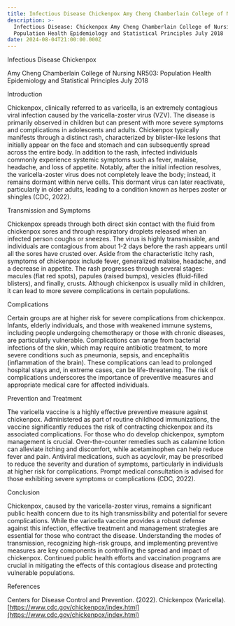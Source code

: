 ```yaml
---
title: Infectious Disease Chickenpox Amy Cheng Chamberlain College of Nursing NR503
description: >-
  Infectious Disease: Chickenpox Amy Cheng Chamberlain College of Nursing NR503:
  Population Health Epidemiology and Statistical Principles July 2018
date: 2024-08-04T21:00:00.000Z
---
```


Infectious Disease Chickenpox

Amy Cheng
Chamberlain College of Nursing
NR503: Population Health Epidemiology and Statistical Principles
July 2018

Introduction

Chickenpox, clinically referred to as varicella, is an extremely contagious viral infection caused by the varicella-zoster virus (VZV). The disease is primarily observed in children but can present with more severe symptoms and complications in adolescents and adults. Chickenpox typically manifests through a distinct rash, characterized by blister-like lesions that initially appear on the face and stomach and can subsequently spread across the entire body. In addition to the rash, infected individuals commonly experience systemic symptoms such as fever, malaise, headache, and loss of appetite. Notably, after the initial infection resolves, the varicella-zoster virus does not completely leave the body; instead, it remains dormant within nerve cells. This dormant virus can later reactivate, particularly in older adults, leading to a condition known as herpes zoster or shingles (CDC, 2022).

Transmission and Symptoms

Chickenpox spreads through both direct skin contact with the fluid from chickenpox sores and through respiratory droplets released when an infected person coughs or sneezes. The virus is highly transmissible, and individuals are contagious from about 1-2 days before the rash appears until all the sores have crusted over. Aside from the characteristic itchy rash, symptoms of chickenpox include fever, generalized malaise, headache, and a decrease in appetite. The rash progresses through several stages: macules (flat red spots), papules (raised bumps), vesicles (fluid-filled blisters), and finally, crusts. Although chickenpox is usually mild in children, it can lead to more severe complications in certain populations.

Complications

Certain groups are at higher risk for severe complications from chickenpox. Infants, elderly individuals, and those with weakened immune systems, including people undergoing chemotherapy or those with chronic diseases, are particularly vulnerable. Complications can range from bacterial infections of the skin, which may require antibiotic treatment, to more severe conditions such as pneumonia, sepsis, and encephalitis (inflammation of the brain). These complications can lead to prolonged hospital stays and, in extreme cases, can be life-threatening. The risk of complications underscores the importance of preventive measures and appropriate medical care for affected individuals.

Prevention and Treatment

The varicella vaccine is a highly effective preventive measure against chickenpox. Administered as part of routine childhood immunizations, the vaccine significantly reduces the risk of contracting chickenpox and its associated complications. For those who do develop chickenpox, symptom management is crucial. Over-the-counter remedies such as calamine lotion can alleviate itching and discomfort, while acetaminophen can help reduce fever and pain. Antiviral medications, such as acyclovir, may be prescribed to reduce the severity and duration of symptoms, particularly in individuals at higher risk for complications. Prompt medical consultation is advised for those exhibiting severe symptoms or complications (CDC, 2022).

Conclusion

Chickenpox, caused by the varicella-zoster virus, remains a significant public health concern due to its high transmissibility and potential for severe complications. While the varicella vaccine provides a robust defense against this infection, effective treatment and management strategies are essential for those who contract the disease. Understanding the modes of transmission, recognizing high-risk groups, and implementing preventive measures are key components in controlling the spread and impact of chickenpox. Continued public health efforts and vaccination programs are crucial in mitigating the effects of this contagious disease and protecting vulnerable populations.

References

Centers for Disease Control and Prevention. (2022). Chickenpox (Varicella). [https://www.cdc.gov/chickenpox/index.html](https://www.cdc.gov/chickenpox/index.html)
